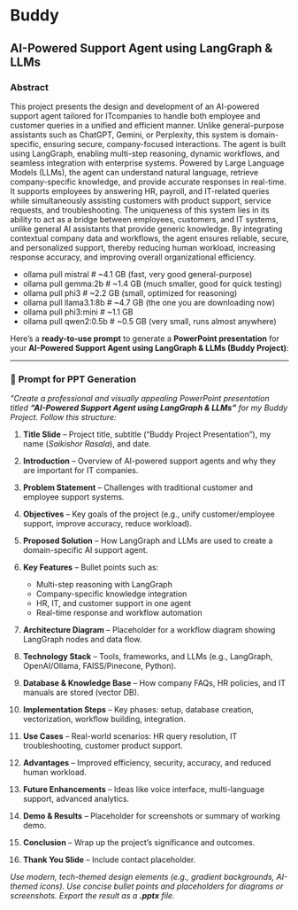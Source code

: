 # Buddy

## AI-Powered Support Agent using LangGraph & LLMs
### Abstract
This project presents the design and development of an AI-powered support agent tailored for ITcompanies to handle both employee and customer queries in a unified and efficient manner. Unlike general-purpose assistants such as ChatGPT, Gemini, or Perplexity, this system is domain-specific, ensuring secure, company-focused interactions. The agent is built using LangGraph, enabling multi-step reasoning, dynamic workflows, and seamless integration with enterprise systems. Powered by Large Language Models (LLMs), the agent can understand natural language, retrieve company-specific knowledge, and provide accurate responses in real-time. It supports employees by answering HR, payroll, and IT-related queries while simultaneously assisting customers with product support, service requests, and troubleshooting. The uniqueness of this system lies in its ability to act as a bridge between employees, customers, and IT systems, unlike general AI assistants that provide generic knowledge. By integrating contextual company data and workflows, the agent ensures reliable, secure, and personalized support, thereby reducing human workload, increasing response accuracy, and improving overall organizational efficiency.

- ollama pull mistral     # ~4.1 GB (fast, very good general-purpose)
- ollama pull gemma:2b    # ~1.4 GB (much smaller, good for quick testing)
- ollama pull phi3        # ~2.2 GB (small, optimized for reasoning)
- ollama pull llama3.1:8b # ~4.7 GB (the one you are downloading now)
- ollama pull phi3:mini   # ~1.1 GB
- ollama pull qwen2:0.5b  # ~0.5 GB (very small, runs almost anywhere)


Here’s a **ready-to-use prompt** to generate a **PowerPoint presentation** for your **AI-Powered Support Agent using LangGraph & LLMs (Buddy Project)**:

---

### 📌 **Prompt for PPT Generation**

*"Create a professional and visually appealing PowerPoint presentation titled **“AI-Powered Support Agent using LangGraph & LLMs”** for my Buddy Project. Follow this structure:*

1. **Title Slide** – Project title, subtitle (“Buddy Project Presentation”), my name (*Saikishor Rasala*), and date.
2. **Introduction** – Overview of AI-powered support agents and why they are important for IT companies.
3. **Problem Statement** – Challenges with traditional customer and employee support systems.
4. **Objectives** – Key goals of the project (e.g., unify customer/employee support, improve accuracy, reduce workload).
5. **Proposed Solution** – How LangGraph and LLMs are used to create a domain-specific AI support agent.
6. **Key Features** – Bullet points such as:

   * Multi-step reasoning with LangGraph
   * Company-specific knowledge integration
   * HR, IT, and customer support in one agent
   * Real-time response and workflow automation
7. **Architecture Diagram** – Placeholder for a workflow diagram showing LangGraph nodes and data flow.
8. **Technology Stack** – Tools, frameworks, and LLMs (e.g., LangGraph, OpenAI/Ollama, FAISS/Pinecone, Python).
9. **Database & Knowledge Base** – How company FAQs, HR policies, and IT manuals are stored (vector DB).
10. **Implementation Steps** – Key phases: setup, database creation, vectorization, workflow building, integration.
11. **Use Cases** – Real-world scenarios: HR query resolution, IT troubleshooting, customer product support.
12. **Advantages** – Improved efficiency, security, accuracy, and reduced human workload.
13. **Future Enhancements** – Ideas like voice interface, multi-language support, advanced analytics.
14. **Demo & Results** – Placeholder for screenshots or summary of working demo.
15. **Conclusion** – Wrap up the project’s significance and outcomes.
16. **Thank You Slide** – Include contact placeholder.

*Use modern, tech-themed design elements (e.g., gradient backgrounds, AI-themed icons). Use concise bullet points and placeholders for diagrams or screenshots. Export the result as a **.pptx** file.*


